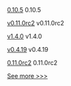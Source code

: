 
[0.10.5](https://github.com/hyperledger/aries-cloudagent-python/releases/tag/0.10.5) 0.10.5

[v0.11.0rc2](https://github.com/hyperledger/aries-acapy-docs/releases/tag/v0.11.0rc2) v0.11.0rc2

[v1.4.0](https://github.com/hyperledger/firefly-common/releases/tag/v1.4.0) v1.4.0

[v0.4.19](https://github.com/hyperledger-labs/yui-relayer/releases/tag/v0.4.19) v0.4.19

[0.11.0rc2](https://github.com/hyperledger/aries-cloudagent-python/releases/tag/0.11.0rc2) 0.11.0rc2


[See more >>>](https://start-here.hyperledger.org/releases)
